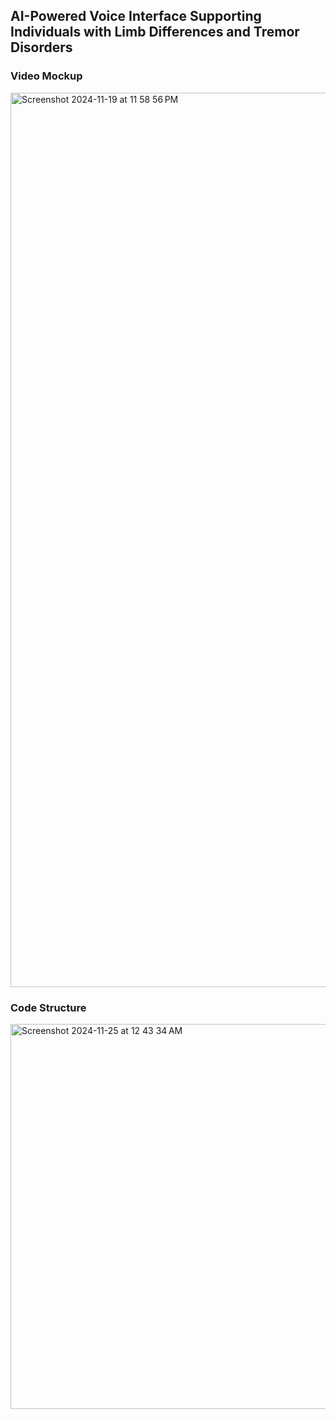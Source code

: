 ## AI-Powered Voice Interface Supporting Individuals with Limb Differences and Tremor Disorders

### Video Mockup 
<img width="1431" alt="Screenshot 2024-11-19 at 11 58 56 PM" src="https://github.com/user-attachments/assets/3a530a4e-1625-4960-805b-5d21c68b56fb">

### Code Structure
<img width="616" alt="Screenshot 2024-11-25 at 12 43 34 AM" src="https://github.com/user-attachments/assets/df7133c8-877f-4b41-bbb1-0b1822268fed">
